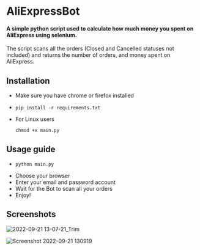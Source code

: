 # AliExpressBot
#### A simple python script used to calculate how much money you spent on AliExpress using selenium.  
The script scans all the orders (Closed and Cancelled statuses not included) and returns the number of orders, and money spent on AliExpress.  

## Installation
- Make sure you have chrome or firefox installed

-     pip install -r requirements.txt
- For Linux users  

      chmod +x main.py
## Usage guide
-     python main.py
- Choose your browser
- Enter your email and password account
- Wait for the Bot to scan all your orders
- Enjoy!
## Screenshots
![2022-09-21 13-07-21_Trim](https://user-images.githubusercontent.com/68149162/191480383-00cb7454-f3c2-4b40-b73f-e1593f00f274.gif)

![Screenshot 2022-09-21 130919](https://user-images.githubusercontent.com/68149162/191479597-c966b002-f1f5-4531-9f36-95e0cfcc90ec.png)
